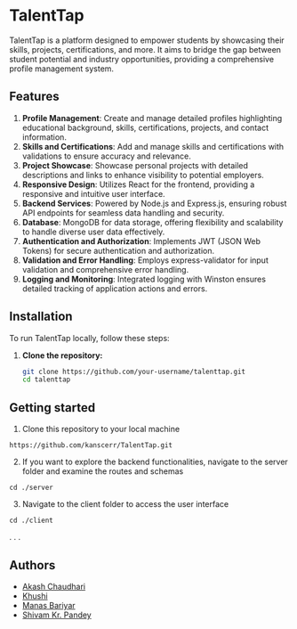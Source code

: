 # TalentTap

TalentTap is a platform designed to empower students by showcasing their skills, projects, certifications, and more. It aims to bridge the gap between student potential and industry opportunities, providing a comprehensive profile management system.

## Features

1. **Profile Management**: Create and manage detailed profiles highlighting educational background, skills, certifications, projects, and contact information.
2. **Skills and Certifications**: Add and manage skills and certifications with validations to ensure accuracy and relevance.
3. **Project Showcase**: Showcase personal projects with detailed descriptions and links to enhance visibility to potential employers.
4. **Responsive Design**: Utilizes React for the frontend, providing a responsive and intuitive user interface.
5. **Backend Services**: Powered by Node.js and Express.js, ensuring robust API endpoints for seamless data handling and security.
6. **Database**: MongoDB for data storage, offering flexibility and scalability to handle diverse user data effectively.
7. **Authentication and Authorization**: Implements JWT (JSON Web Tokens) for secure authentication and authorization.
8. **Validation and Error Handling**: Employs express-validator for input validation and comprehensive error handling.
9. **Logging and Monitoring**: Integrated logging with Winston ensures detailed tracking of application actions and errors.

## Installation

To run TalentTap locally, follow these steps:

1. **Clone the repository:**
   ```bash
   git clone https://github.com/your-username/talenttap.git
   cd talenttap


## Getting started
1. Clone this repository to your local machine 
```
https://github.com/kanscerr/TalentTap.git
```
2. If you want to explore the backend functionalities, navigate to the server folder and examine the routes and schemas 
```
cd ./server
```
3. Navigate to the client folder to access the user interface
```
cd ./client
```
. . .

## Authors
* [Akash Chaudhari](https://github.com/Akash-Chaudhari-03)
* [Khushi](https://github.com/kanscerr)
* [Manas Bariyar](https://github.com/ManasBariyar)
* [Shivam Kr. Pandey](https://github.com/panasche)